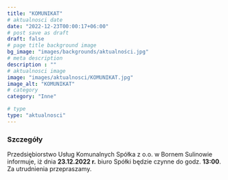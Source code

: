 ```yaml
---
title: "KOMUNIKAT"
# aktualnosci date
date: "2022-12-23T00:00:17+06:00"
# post save as draft
draft: false
# page title background image
bg_image: "images/backgrounds/aktualności.jpg"
# meta description
description : ""
# aktualnosci image
image: "images/aktualnosci/KOMUNIKAT.jpg"
image_alt: "KOMUNIKAT"
# category
category: "Inne"

# type
type: "aktualnosci"
---
```


### Szczegóły

Przedsiębiorstwo Usług Komunalnych Spółka z o.o. w Bornem Sulinowie informuje, iż dnia **23.12.2022 r.**
biuro Spółki będzie czynne do godz. **13:00**.  
Za utrudnienia przepraszamy. 
 
